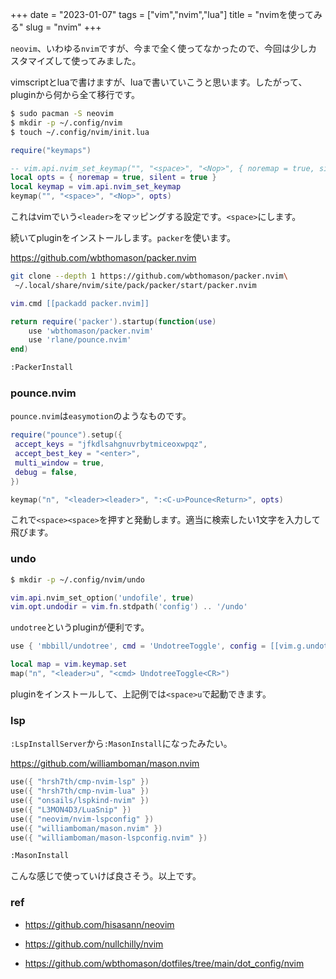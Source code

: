 +++
date = "2023-01-07"
tags = ["vim","nvim","lua"]
title = "nvimを使ってみる"
slug = "nvim"
+++

`neovim`、いわゆる`nvim`ですが、今まで全く使ってなかったので、今回は少しカスタマイズして使ってみました。

vimscriptとluaで書けますが、luaで書いていこうと思います。したがって、pluginから何から全て移行です。

```sh
$ sudo pacman -S neovim
$ mkdir -p ~/.config/nvim
$ touch ~/.config/nvim/init.lua
```

```lua:~/.config/nvim/init.lua
require("keymaps")
```

```lua:~/.config/nvim/lua/keymaps.lua
-- vim.api.nvim_set_keymap("", "<space>", "<Nop>", { noremap = true, silent = true })
local opts = { noremap = true, silent = true }
local keymap = vim.api.nvim_set_keymap
keymap("", "<space>", "<Nop>", opts)
```

これはvimでいう`<leader>`をマッピングする設定です。`<space>`にします。

続いてpluginをインストールします。`packer`を使います。

https://github.com/wbthomason/packer.nvim

```sh
git clone --depth 1 https://github.com/wbthomason/packer.nvim\
 ~/.local/share/nvim/site/pack/packer/start/packer.nvim
```

```lua:~/.config/nvim/lua/plugins.lua
vim.cmd [[packadd packer.nvim]]

return require('packer').startup(function(use)
    use 'wbthomason/packer.nvim'
    use 'rlane/pounce.nvim'
end)
```

```sh
:PackerInstall
```

### pounce.nvim

`pounce.nvim`は`easymotion`のようなものです。

```lua:~/.config/nvim/plugin/pounce.lua
require("pounce").setup({
 accept_keys = "jfkdlsahgnuvrbytmiceoxwpqz",
 accept_best_key = "<enter>",
 multi_window = true,
 debug = false,
})
```

```lua:~/.config/nvim/lua/keymaps.lua
keymap("n", "<leader><leader>", ":<C-u>Pounce<Return>", opts)
```

これで`<space><space>`を押すと発動します。適当に検索したい1文字を入力して飛びます。

### undo

```sh
$ mkdir -p ~/.config/nvim/undo
```

```lua
vim.api.nvim_set_option('undofile', true)
vim.opt.undodir = vim.fn.stdpath('config') .. '/undo'
```

`undotree`というpluginが便利です。

```lua
use { 'mbbill/undotree', cmd = 'UndotreeToggle', config = [[vim.g.undotree_SetFocusWhenToggle = 1]], }

local map = vim.keymap.set
map("n", "<leader>u", "<cmd> UndotreeToggle<CR>")
```

pluginをインストールして、上記例では`<space>u`で起動できます。

### lsp

`:LspInstallServer`から`:MasonInstall`になったみたい。

https://github.com/williamboman/mason.nvim

```lua
use({ "hrsh7th/cmp-nvim-lsp" })
use({ "hrsh7th/cmp-nvim-lua" })
use({ "onsails/lspkind-nvim" })
use({ "L3MON4D3/LuaSnip" })
use({ "neovim/nvim-lspconfig" })
use({ "williamboman/mason.nvim" })
use({ "williamboman/mason-lspconfig.nvim" })
```

```sh
:MasonInstall
```

こんな感じで使っていけば良さそう。以上です。

### ref

- https://github.com/hisasann/neovim

- https://github.com/nullchilly/nvim

- https://github.com/wbthomason/dotfiles/tree/main/dot_config/nvim

